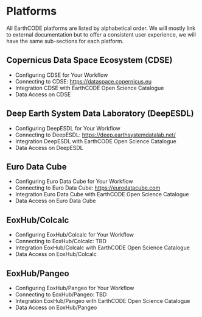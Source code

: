 # Platforms

All EarthCODE platforms are listed by alphabetical order.
We will mostly link to external documentation but to offer a consistent user experience, we will have the same sub-sections for each platform.

## Copernicus Data Space Ecosystem (CDSE)

- Configuring CDSE for Your Workflow
- Connecting to CDSE: https://dataspace.copernicus.eu
- Integration CDSE with EarthCODE Open Science Catalogue
- Data Access on CDSE

## Deep Earth System Data Laboratory (DeepESDL)


- Configuring DeepESDL for Your Workflow
- Connecting to DeepESDL: https://deep.earthsystemdatalab.net/
- Integration DeepESDL with EarthCODE Open Science Catalogue
- Data Access on DeepESDL


## Euro Data Cube 

- Configuring Euro Data Cube for Your Workflow
- Connecting to Euro Data Cube: https://eurodatacube.com
- Integration Euro Data Cube with EarthCODE Open Science Catalogue
- Data Access on Euro Data Cube

## EoxHub/Colcalc  

- Configuring EoxHub/Colcalc for Your Workflow
- Connecting to EoxHub/Colcalc: TBD
- Integration EoxHub/Colcalc with EarthCODE Open Science Catalogue
- Data Access on EoxHub/Colcalc

## EoxHub/Pangeo

- Configuring EoxHub/Pangeo for Your Workflow
- Connecting to EoxHub/Pangeo: TBD
- Integration EoxHub/Pangeo with EarthCODE Open Science Catalogue
- Data Access on EoxHub/Pangeo
